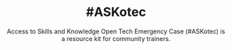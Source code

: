 ---
title: '#ASKotec'
subtitle: Access to Skills and Knowledge Open Tech Emergency Case (#ASKotec) is a resource kit for community trainers.
thumbnail: assets/img/tools/askotec.png
link: https://askotec.asknet.community/
---